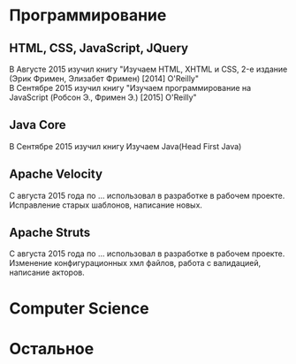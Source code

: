 
Программирование
================

HTML, CSS, JavaScript, JQuery
-----------------------------

В Августе 2015 изучил книгу "Изучаем HTML, XHTML и CSS, 2-е издание (Эрик Фримен, Элизабет Фримен) \[2014\] O'Reilly"  
В Сентябре 2015 изучил книгу "Изучаем программирование на JavaScript (Робсон Э., Фримен Э.) \[2015\] O'Reilly"

Java Core
---------

В Сентябре 2015 изучил книгу Изучаем Java(Head First Java)

Apache Velocity
---------------

С августа 2015 года по … использовал в разработке в рабочем проекте. Исправление старых шаблонов, написание новых.

Apache Struts
-------------

С августа 2015 года по … использовал в разработке в рабочем проекте. Изменение конфигурационных хмл файлов, работа с валидацией, написание акторов.

Computer Science
================

Остальное
=========
